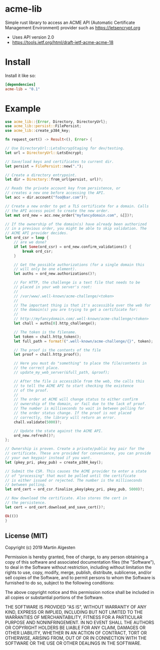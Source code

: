 acme-lib
========

Simple rust library to access an ACME API (Automatic Certificate Management Environment)
provider such as https://letsencrypt.org

  * Uses API version 2.0
  * https://tools.ietf.org/html/draft-ietf-acme-acme-18

# Install

Install it like so:

```toml
[dependencies]
acme-lib = "0.1"
```

# Example

```rust
use acme_lib::{Error, Directory, DirectoryUrl};
use acme_lib::persist::FilePersist;
use acme_lib::create_p384_key;

fn request_cert() -> Result<(), Error> {

// Use DirectoryUrl::LetsEncrypStaging for dev/testing.
let url = DirectoryUrl::LetsEncrypt;

// Save/load keys and certificates to current dir.
let persist = FilePersist::new(".");

// Create a directory entrypoint.
let dir = Directory::from_url(persist, url)?;

// Reads the private account key from persistence, or
// creates a new one before accessing the API.
let acc = dir.account("foo@bar.com")?;

// Create a new order to get a TLS certificate for a domain. Calls
// the API access point to create the new order.
let mut ord_new = acc.new_order("myfancydomain.com", &[])?;

// If the ownership of the domain(s) have already been authorized
// in a previous order, you might be able to skip validation. The
// ACME API provider decides.
let ord_csr = loop {
    // are we done?
    if let Some(ord_csr) = ord_new.confirm_validations() {
        break ord_csr;
    }

    // Get the possible authorizations (for a single domain this
    // will only be one element).
    let auths = ord_new.authorizations()?;

    // For HTTP, the challenge is a text file that needs to be
    // placed in your web server's root:
    //
    // /var/www/.well-known/acme-challenge/<token>
    //
    // The important thing is that it's accessible over the web for
    // the domain(s) you are trying to get a certificate for:
    //
    // http://myfancydomain.com/.well-known/acme-challenge/<token>
    let chall = auths[0].http_challenge();

    // The token is the filename.
    let token = chall.http_token();
    let full_path = format!(".well-known/acme-challenge/{}", token);

    // The proof is the contents of the file
    let proof = chall.http_proof();

    // Here you must do "something" to place the file/contents in
    // the correct place.
    // update_my_web_server(&full_path, &proof);

    // After the file is accessible from the web, the calls this
    // to tell the ACME API to start checking the existence
    // of the proof.
    //
    // The order at ACME will change status to either confirm
    // ownership of the domain, or fail due to the lack of proof.
    // The number is milliseconds to wait in between polling for
    // the order status change. If the proof is not placed
    // correctly, the library will return an error.
    chall.validate(5000)?;

    // Update the state against the ACME API.
    ord_new.refresh()?;
};

// Ownership is proven. Create a private/public key pair for the
// certificate. These are provided for convenience, you can provide
// your own keypair instead if you want.
let (pkey_pri, pkey_pub) = create_p384_key();

// Submit the CSR. This causes the ACME provider to enter a state
// of "processing" that must be polled until the certificate
// is either issued or rejected. The number is the milliseconds
// between polling.
let ord_cert = ord_csr.finalize_pkey(pkey_pri, pkey_pub, 5000)?;

// Now download the certificate. Also stores the cert in
// the persistence.
let cert = ord_cert.download_and_save_cert()?;

Ok(())
}
```


## License (MIT)

Copyright (c) 2019 Martin Algesten

Permission is hereby granted, free of charge, to any person obtaining a copy
of this software and associated documentation files (the "Software"), to deal
in the Software without restriction, including without limitation the rights
to use, copy, modify, merge, publish, distribute, sublicense, and/or sell
copies of the Software, and to permit persons to whom the Software is
furnished to do so, subject to the following conditions:

The above copyright notice and this permission notice shall be included in all
copies or substantial portions of the Software.

THE SOFTWARE IS PROVIDED "AS IS", WITHOUT WARRANTY OF ANY KIND, EXPRESS OR
IMPLIED, INCLUDING BUT NOT LIMITED TO THE WARRANTIES OF MERCHANTABILITY,
FITNESS FOR A PARTICULAR PURPOSE AND NONINFRINGEMENT. IN NO EVENT SHALL THE
AUTHORS OR COPYRIGHT HOLDERS BE LIABLE FOR ANY CLAIM, DAMAGES OR OTHER
LIABILITY, WHETHER IN AN ACTION OF CONTRACT, TORT OR OTHERWISE, ARISING FROM,
OUT OF OR IN CONNECTION WITH THE SOFTWARE OR THE USE OR OTHER DEALINGS IN THE
SOFTWARE.

